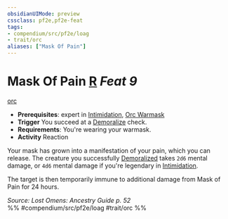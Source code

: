 ```yaml
---
obsidianUIMode: preview
cssclass: pf2e,pf2e-feat
tags:
- compendium/src/pf2e/loag
- trait/orc
aliases: ["Mask Of Pain"]
---
```

# Mask Of Pain  [R](chapter-9-playing-the-game.md#Actions "Reaction") *Feat 9*  
[orc](orc.md "Orc Ancestry & Heritage Trait")  

- **Prerequisites**: expert in [Intimidation](skills.md#Intimidation), [Orc Warmask](orc-warmask-loag.md)
- **Trigger** You succeed at a [Demoralize](demoralize.md) check.
- **Requirements**: You're wearing your warmask.
- **Activity** Reaction

Your mask has grown into a manifestation of your pain, which you can release. The creature you successfully [Demoralized](demoralize.md) takes `2d6` mental damage, or `4d6` mental damage if you're legendary in [Intimidation](skills.md#Intimidation).

The target is then temporarily immune to additional damage from Mask of Pain for 24 hours.

*Source: Lost Omens: Ancestry Guide p. 52*  
%% #compendium/src/pf2e/loag #trait/orc %%